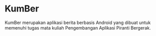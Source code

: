 # KumBer
KumBer merupakan aplikasi berita berbasis Android yang dibuat untuk memenuhi tugas mata kuliah Pengembangan Aplikasi Piranti Bergerak.
